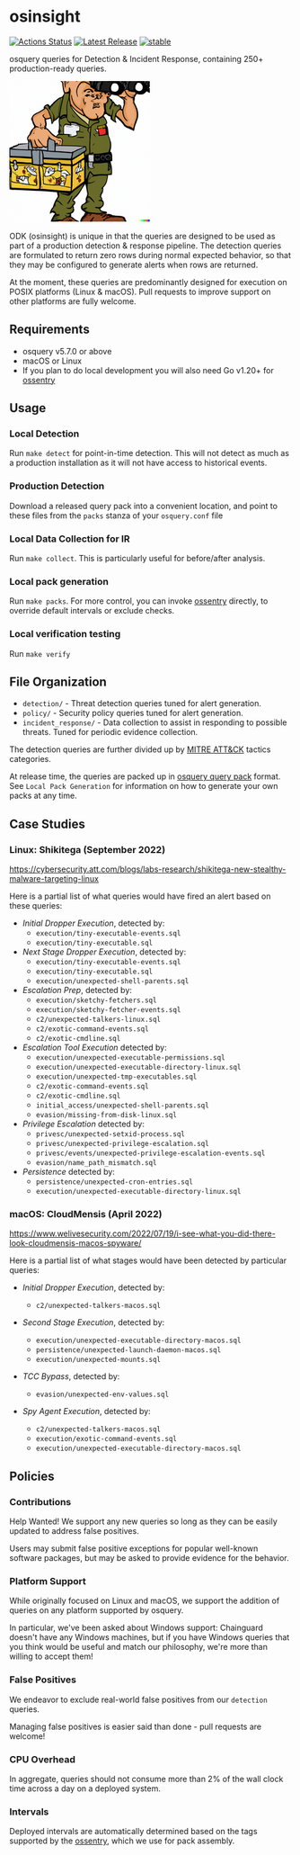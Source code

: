 # osinsight

[![Actions Status](https://github.com/khulnasoft/osinsight/workflows/verify/badge.svg)](https://github.com/khulnasoft/osinsight/actions)
[![Latest Release](https://img.shields.io/github/v/release/khulnasoft/osinsight?include_prereleases)](https://github.com/khulnasoft/osinsight/releases/latest)
[![stable](https://badges.github.io/stability-badges/dist/stable.svg)](https://github.com/badges/stability-badges)

osquery queries for Detection & Incident Response, containing 250+ production-ready queries.

![osinsight](images/logo-small.png?raw=true "osinsight logo")

ODK (osinsight) is unique in that the queries are designed to be used as part of a production detection & response pipeline. The detection queries are formulated to return zero rows during normal expected behavior, so that they may be configured to generate alerts when rows are returned.

At the moment, these queries are predominantly designed for execution on POSIX platforms (Linux & macOS). Pull requests to improve support on other platforms are fully welcome.

## Requirements

* osquery v5.7.0 or above
* macOS or Linux
* If you plan to do local development you will also need Go v1.20+ for [ossentry](https://github.com/khulnasoft/osinsight/ossentry)

## Usage

### Local Detection

Run `make detect` for point-in-time detection. This will not detect as much as a production installation as it will not have access to historical events.

### Production Detection

Download a released query pack into a convenient location, and point to these files from the `packs` stanza of your `osquery.conf` file

### Local Data Collection for IR

Run `make collect`. This is particularly useful for before/after analysis.

### Local pack generation

Run `make packs`.  For more control, you can invoke [ossentry](https://github.com/khulnasoft/osinsight/ossentry) directly, to override default intervals or exclude checks.

### Local verification testing

Run `make verify`

## File Organization

* `detection/` - Threat detection queries tuned for alert generation.
* `policy/` - Security policy queries tuned for alert generation.
* `incident_response/` - Data collection to assist in responding to possible threats. Tuned for periodic evidence collection.

The detection queries are further divided up by [MITRE ATT&CK](https://attack.mitre.org/) tactics categories.

At release time, the queries are packed up in [osquery query pack](https://osquery.readthedocs.io/en/stable/deployment/configuration/#query-packs) format. See `Local Pack Generation` for information on how to generate your own packs at any time.

## Case Studies

### Linux: Shikitega (September 2022)

<https://cybersecurity.att.com/blogs/labs-research/shikitega-new-stealthy-malware-targeting-linux>

Here is a partial list of what queries would have fired an alert based on these queries:

* *Initial Dropper Execution*, detected by:
  * `execution/tiny-executable-events.sql`
  * `execution/tiny-executable.sql`
* *Next Stage Dropper Execution*, detected by:
  * `execution/tiny-executable-events.sql`
  * `execution/tiny-executable.sql`
  * `execution/unexpected-shell-parents.sql`
* *Escalation Prep*, detected by:
  * `execution/sketchy-fetchers.sql`
  * `execution/sketchy-fetcher-events.sql`
  * `c2/unexpected-talkers-linux.sql`
  * `c2/exotic-command-events.sql`
  * `c2/exotic-cmdline.sql`
* *Escalation Tool Execution* detected by:
  * `execution/unexpected-executable-permissions.sql`
  * `execution/unexpected-executable-directory-linux.sql`
  * `execution/unexpected-tmp-executables.sql`
  * `c2/exotic-command-events.sql`
  * `c2/exotic-cmdline.sql`
  * `initial_access/unexpected-shell-parents.sql`
  * `evasion/missing-from-disk-linux.sql`
* *Privilege Escalation* detected by:
  * `privesc/unexpected-setxid-process.sql`
  * `privesc/unexpected-privilege-escalation.sql`
  * `privesc/events/unexpected-privilege-escalation-events.sql`
  * `evasion/name_path_mismatch.sql`
* *Persistence* detected by:
  * `persistence/unexpected-cron-entries.sql`
  * `execution/unexpected-executable-directory-linux.sql`

### macOS: CloudMensis (April 2022)

<https://www.welivesecurity.com/2022/07/19/i-see-what-you-did-there-look-cloudmensis-macos-spyware/>

Here is a partial list of what stages would have been detected by particular queries:

* *Initial Dropper Execution*, detected by:
  * `c2/unexpected-talkers-macos.sql`

* *Second Stage Execution*, detected by:
  * `execution/unexpected-executable-directory-macos.sql`
  * `persistence/unexpected-launch-daemon-macos.sql`
  * `execution/unexpected-mounts.sql`

* *TCC Bypass*, detected by:
  * `evasion/unexpected-env-values.sql`

* *Spy Agent Execution*, detected by:
  * `c2/unexpected-talkers-macos.sql`
  * `execution/exotic-command-events.sql`
  * `execution/unexpected-executable-directory-macos.sql`


## Policies

### Contributions

Help Wanted! We support any new queries so long as they can be easily updated to address false positives.

Users may submit false positive exceptions for popular well-known software packages, but may be asked to provide evidence for the behavior.

### Platform Support

While originally focused on Linux and macOS, we support the addition of queries on any platform supported by osquery.

In particular, we've been asked about Windows support: Chainguard doesn't have any Windows machines, but if you have Windows queries that you think would be useful and match our philosophy, we're more than willing to accept them!

### False Positives

We endeavor to exclude real-world false positives from our `detection` queries.

Managing false positives is easier said than done - pull requests are welcome!

### CPU Overhead

In aggregate, queries should not consume more than 2% of the wall clock time across a day on a deployed system.

### Intervals

Deployed intervals are automatically determined based on the tags supported by the [ossentry](https://github.com/khulnasoft/osinsight/ossentry), which we use for pack assembly.
